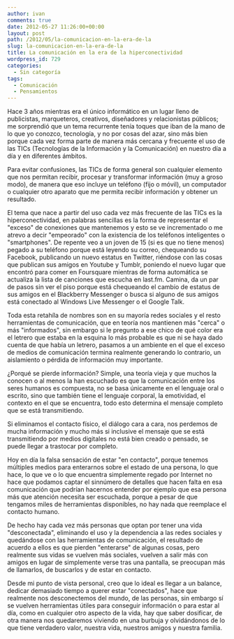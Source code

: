 ```yaml
---
author: ivan
comments: true
date: 2012-05-27 11:26:00+00:00
layout: post
path: /2012/05/la-comunicacion-en-la-era-de-la
slug: la-comunicacion-en-la-era-de-la
title: La comunicación en la era de la hiperconectividad
wordpress_id: 729
categories:
  - Sin categoría
tags:
  - Comunicación
  - Pensamientos
---
```


Hace 3 años mientras era el único informático en un lugar lleno de publicistas, marqueteros, creativos, diseñadores y relacionistas públicos; me sorprendió que un tema recurrente tenía toques que iban de la mano de lo que yo conozco, tecnología, y no por cosas del azar, sino más bien porque cada vez forma parte de manera más cercana y frecuente el uso de las TICs (Tecnologías de la Información y la Comunicación) en nuestro día a día y en diferentes ámbitos.

Para evitar confusiones, las TICs de forma general son cualquier elemento que nos permitan recibir, procesar y transformar información (muy a groso modo), de manera que eso incluye un teléfono (fijo o móvil), un computador o cualquier otro aparato que me permita recibir información y obtener un resultado.

El tema que nace a partir del uso cada vez más frecuente de las TICs es la hiperconectividad, en palabras sencillas es la forma de representar el "exceso" de conexiones que mantenemos y esto se ve incrementado o me atrevo a decir "empeorado" con la existencia de los teléfonos inteligentes o "smartphones". De repente veo a un joven de 15 (si es que no tiene menos) pegado a su teléfono porque está leyendo su correo, chequeando su Facebook, publicando un nuevo estatus en Twitter, riéndose con las cosas que publican sus amigos en Youtube y Tumblr, poniendo el nuevo lugar que encontró para comer en Foursquare mientras de forma automática se actualiza la lista de canciones que escucha en last.fm. Camina, da un par de pasos sin ver el piso porque está chequeando el cambio de estatus de sus amigos en el Blackberry Messenger o busca si alguno de sus amigos está conectado al Windows Live Messenger o el Google Talk.

Toda esta retahíla de nombres son en su mayoría redes sociales y el resto herramientas de comunicación, que en teoría nos mantienen más "cerca" o más "informados", sin embargo si le pregunto a ese chico de qué color era el letrero que estaba en la esquina lo más probable es que ni se haya dado cuenta de que había un letrero, pasamos a un ambiente en el que el exceso de medios de comunicación termina realmente generando lo contrario, un aislamiento o pérdida de información muy importante.

¿Porqué se pierde información? Simple, una teoría vieja y que muchos la conocen o al menos la han escuchado es que la comunicación entre los seres humanos es compuesta, no se basa únicamente en el lenguaje oral o escrito, sino que también tiene el lenguaje corporal, la emotividad, el contexto en el que se encuentra, todo esto determina el mensaje completo que se está transmitiendo.

Si eliminamos el contacto físico, el diálogo cara a cara, nos perdemos de mucha información y mucho más si inclusive el mensaje que se está transmitiendo por medios digitales no está bien creado o pensado, se puede llegar a trastocar por completo.

Hoy en día la falsa sensación de estar "en contacto", porque tenemos múltiples medios para enterarnos sobre el estado de una persona, lo que hace, lo que ve o lo que encuentra simplemente regado por Internet no hace que podamos captar el sinnúmero de detalles que hacen falta en esa comunicación que podrían hacernos entender por ejemplo que esa persona más que atención necesita ser escuchada, porque a pesar de que tengamos miles de herramientas disponibles, no hay nada que reemplace el contacto humano.

De hecho hay cada vez más personas que optan por tener una vida "desconectada", eliminando el uso y la dependencia a las redes sociales y quedándose con las herramientas de comunicación, el resultado de acuerdo a ellos es que pierden "enterarse" de algunas cosas, pero realmente sus vidas se vuelven más sociales, vuelven a salir más con amigos en lugar de simplemente verse tras una pantalla, se preocupan más de llamarlos, de buscarlos y de estar en contacto.

Desde mi punto de vista personal, creo que lo ideal es llegar a un balance, dedicar demasiado tiempo a querer estar "conectados", hace que realmente nos desconectemos del mundo, de las personas, sin embargo sí se vuelven herramientas útiles para conseguir información o para estar al día, como en cualquier otro aspecto de la vida, hay que saber dosificar, de otra manera nos quedaremos viviendo en una burbuja y olvidándonos de lo que tiene verdadero valor, nuestra vida, nuestros amigos y nuestra familia.
